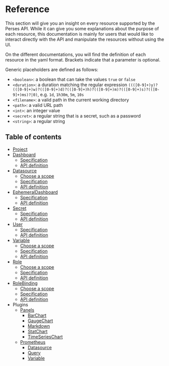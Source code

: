 # Reference

This section will give you an insight on every resource supported by the Perses API. While it can give you some
explanations about the purpose of each resource, this documentation is mainly for users that would like to interact
directly with the API and manipulate the resources without using the UI.

On the different documentations, you will find the definition of each resource in the yaml format.
Brackets indicate that a parameter is optional.

Generic placeholders are defined as follows:

* `<boolean>`: a boolean that can take the values `true` or `false`
* `<duration>`: a duration matching the regular
  expression `((([0-9]+)y)?(([0-9]+)w)?(([0-9]+)d)?(([0-9]+)h)?(([0-9]+)m)?(([0-9]+)s)?(([0-9]+)ms)?|0)`,
  e.g. `1d`, `1h30m`, `5m`, `10s`
* `<filename>`: a valid path in the current working directory
* `<path>`: a valid URL path
* `<int>`: an integer value
* `<secret>`: a regular string that is a secret, such as a password
* `<string>`: a regular string

## Table of contents

- [Project](./project.md)
- [Dashboard](./dashboard.md)
  - [Specification](./dashboard.md#dashboard-specification)
  - [API definition](./dashboard.md#api-definition)
- [Datasource](./datasource.md)
  - [Choose a scope](./datasource.md#choose-a-scope)
  - [Specification](./datasource.md#datasource-specification)
  - [API definition](./datasource.md#api-definition)
- [EphemeralDashboard](./ephemeral-dashboard.md)
  - [Specification](./ephemeral-dashboard.md#ephemeral-dashboard-specification)
  - [API definition](./ephemeral-dashboard.md#api-definition)
- [Secret](./secret.md)
  - [Specification](./secret.md#secret-specification)
  - [API definition](./secret.md#api-definition)
- [User](./user.md)
  - [Specification](./user.md#user-specification)
  - [API definition](./user.md#api-definition)
- [Variable](./variable.md)
  - [Choose a scope](./variable.md#choose-a-scope)
  - [Specification](./variable.md#variable-specification)
  - [API definition](./variable.md#api-definition)
- [Role](./role.md)
  - [Choose a scope](./datasource.md#choose-a-scope)
  - [Specification](./role.md#role-specification)
  - [API definition](./role.md#api-definition)
- [RoleBinding](./rolebinding.md)
  - [Choose a scope](./rolebinding.md#choose-a-scope)
  - [Specification](./rolebinding.md#rolebinding-specification)
  - [API definition](./rolebinding.md#api-definition)
- Plugins
  - [Panels](../plugins/panels.md)
    - [BarChart](../plugins/panels.md#barchart)
    - [GaugeChart](../plugins/panels.md#gaugechart)
    - [Markdown](../plugins/panels.md#markdown)
    - [StatChart](../plugins/panels.md#statchart)
    - [TimeSeriesChart](../plugins/panels.md#timeserieschart)
  - [Prometheus](../plugins/prometheus.md)
    - [Datasource](../plugins/prometheus.md#datasource)
    - [Query](../plugins/prometheus.md#query)
    - [Variable](../plugins/prometheus.md#variable)
